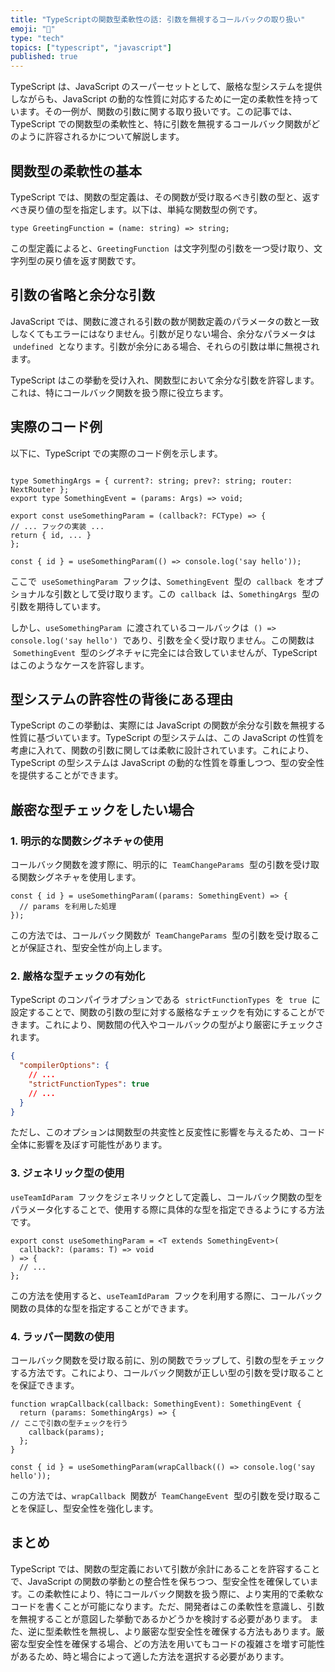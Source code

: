 ```yaml
---
title: "TypeScriptの関数型柔軟性の話: 引数を無視するコールバックの取り扱い"
emoji: "🤸"
type: "tech"
topics: ["typescript", "javascript"]
published: true
---
```


TypeScript は、JavaScript のスーパーセットとして、厳格な型システムを提供しながらも、JavaScript の動的な性質に対応するために一定の柔軟性を持っています。その一例が、関数の引数に関する取り扱いです。この記事では、TypeScript での関数型の柔軟性と、特に引数を無視するコールバック関数がどのように許容されるかについて解説します。

## 関数型の柔軟性の基本

TypeScript では、関数の型定義は、その関数が受け取るべき引数の型と、返すべき戻り値の型を指定します。以下は、単純な関数型の例です。

```tsx
type GreetingFunction = (name: string) => string;
```

この型定義によると、`GreetingFunction`  は文字列型の引数を一つ受け取り、文字列型の戻り値を返す関数です。

## 引数の省略と余分な引数

JavaScript では、関数に渡される引数の数が関数定義のパラメータの数と一致しなくてもエラーにはなりません。引数が足りない場合、余分なパラメータは  `undefined`  となります。引数が余分にある場合、それらの引数は単に無視されます。

TypeScript はこの挙動を受け入れ、関数型において余分な引数を許容します。これは、特にコールバック関数を扱う際に役立ちます。

## 実際のコード例

以下に、TypeScript での実際のコード例を示します。

```tsx

type SomethingArgs = { current?: string; prev?: string; router: NextRouter };
export type SomethingEvent = (params: Args) => void;

export const useSomethingParam = (callback?: FCType) => {
// ... フックの実装 ...
return { id, ... }
};

const { id } = useSomethingParam(() => console.log('say hello'));
```

ここで  `useSomethingParam`  フックは、`SomethingEvent`  型の  `callback`  をオプショナルな引数として受け取ります。この  `callback`  は、`SomethingArgs`  型の引数を期待しています。

しかし、`useSomethingParam`  に渡されているコールバックは  `() => console.log('say hello')`  であり、引数を全く受け取りません。この関数は  `SomethingEvent`  型のシグネチャに完全には合致していませんが、TypeScript はこのようなケースを許容します。

## 型システムの許容性の背後にある理由

TypeScript のこの挙動は、実際には JavaScript の関数が余分な引数を無視する性質に基づいています。TypeScript の型システムは、この JavaScript の性質を考慮に入れて、関数の引数に関しては柔軟に設計されています。これにより、TypeScript の型システムは JavaScript の動的な性質を尊重しつつ、型の安全性を提供することができます。

## 厳密な型チェックをしたい場合

### 1. 明示的な関数シグネチャの使用

コールバック関数を渡す際に、明示的に  `TeamChangeParams`  型の引数を受け取る関数シグネチャを使用します。

```tsx
const { id } = useSomethingParam((params: SomethingEvent) => {
  // params を利用した処理
});
```

この方法では、コールバック関数が  `TeamChangeParams`  型の引数を受け取ることが保証され、型安全性が向上します。

### 2. 厳格な型チェックの有効化

TypeScript のコンパイラオプションである  `strictFunctionTypes`  を  `true`  に設定することで、関数の引数の型に対する厳格なチェックを有効にすることができます。これにより、関数間の代入やコールバックの型がより厳密にチェックされます。

```json
{
  "compilerOptions": {
    // ...
    "strictFunctionTypes": true
    // ...
  }
}
```

ただし、このオプションは関数型の共変性と反変性に影響を与えるため、コード全体に影響を及ぼす可能性があります。

### 3. ジェネリック型の使用

`useTeamIdParam`  フックをジェネリックとして定義し、コールバック関数の型をパラメータ化することで、使用する際に具体的な型を指定できるようにする方法です。

```tsx
export const useSomethingParam = <T extends SomethingEvent>(
  callback?: (params: T) => void
) => {
  // ...
};
```

この方法を使用すると、`useTeamIdParam`  フックを利用する際に、コールバック関数の具体的な型を指定することができます。

### 4. ラッパー関数の使用

コールバック関数を受け取る前に、別の関数でラップして、引数の型をチェックする方法です。これにより、コールバック関数が正しい型の引数を受け取ることを保証できます。

```tsx
function wrapCallback(callback: SomethingEvent): SomethingEvent {
  return (params: SomethingArgs) => {
// ここで引数の型チェックを行う
    callback(params);
  };
}

const { id } = useSomethingParam(wrapCallback(() => console.log('say hello'));
```

この方法では、`wrapCallback`  関数が  `TeamChangeEvent`  型の引数を受け取ることを保証し、型安全性を強化します。

## まとめ

TypeScript では、関数の型定義において引数が余計にあることを許容することで、JavaScript の関数の挙動との整合性を保ちつつ、型安全性を確保しています。この柔軟性により、特にコールバック関数を扱う際に、より実用的で柔軟なコードを書くことが可能になります。ただ、開発者はこの柔軟性を意識し、引数を無視することが意図した挙動であるかどうかを検討する必要があります。
また、逆に型柔軟性を無視し、より厳密な型安全性を確保する方法もあります。厳密な型安全性を確保する場合、どの方法を用いてもコードの複雑さを増す可能性があるため、時と場合によって適した方法を選択する必要があります。
